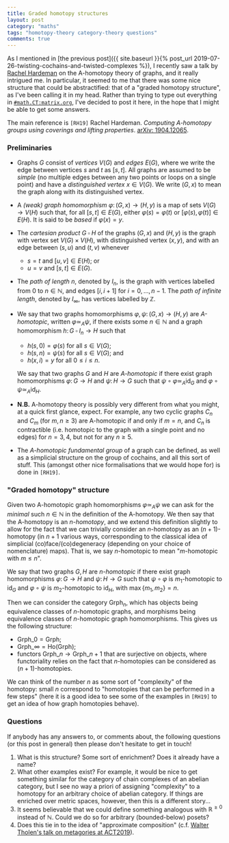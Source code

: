 ```yaml
---
title: Graded homotopy structures
layout: post
category: "maths"
tags: "homotopy-theory category-theory questions"
comments: true
---
```


As I mentioned in [the previous post]({{ site.baseurl }}{% post_url 2019-07-26-twisting-cochains-and-twisted-complexes %}), I recently saw a talk by [Rachel Hardeman](http://math.ucalgary.ca/math_unitis/profiles/1-7046986) on the A-homotopy theory of graphs, and it really intrigued me. In particular, it seemed to me that there was some nice structure that could be abstractified: that of a "graded homotopy structure", as I've been calling it in my head. Rather than trying to type out everything in [`#math.CT:matrix.org`](https://www.matrix.to/#/#math.CT:matrix.org), I've decided to post it here, in the hope that I might be able to get some answers.

<!--more-->

The main reference is `[RH19]` Rachel Hardeman. _Computing A-homotopy groups using coverings and lifting properties_. [arXiv: 1904.12065](https://arxiv.org/abs/1904.12065).

### Preliminaries

- Graphs $G$ consist of _vertices_ $V(G)$ and _edges_ $E(G)$, where we write the edge between vertices $s$ and $t$ as $[s,t]$. All graphs are assumed to be _simple_ (no multiple edges between any two points or loops on a single point) and have a _distinguished vertex_ $x\in V(G)$. We write $(G,x)$ to mean the graph along with its distinguished vertex.
- A _(weak) graph homomorphism_ $\varphi\colon (G,x)\to(H,y)$ is a map of sets $V(G)\to V(H)$ such that, for all $[s,t]\in E(G)$, either $\varphi(s)=\varphi(t)$ or $[\varphi(s),\varphi(t)]\in E(H)$. It is said to be _based_ if $\varphi(x)=y$.
- The _cartesian product_ $G\mathbin{\square} H$ of the graphs $(G,x)$ and $(H,y)$ is the graph with vertex set $V(G)\times V(H)$, with distinguished vertex $(x,y)$, and with an edge between $(s,u)$ and $(t,v)$ whenever
    + $s=t$ and $[u,v]\in E(H)$; or
    + $u=v$ and $[s,t]\in E(G)$.
- The _path of length $n$_, denoted by $I_n$, is the graph with vertices labelled from $0$ to $n\in\mathbb{N}$, and edges $[i,i+1]$ for $i=0,\ldots,n-1$. The _path of infinite length_, denoted by $I_\infty$, has vertices labelled by $\mathbb{Z}$.
- We say that two graphs homomorphisms $\varphi,\psi\colon(G,x)\to(H,y)$ are _A-homotopic_, written $\varphi\simeq_A\psi$, if there exists some $n\in\mathbb{N}$ and a graph homomorphism $h\colon G\mathbin{\square} I_n\to H$ such that
    + $h(s,0) = \varphi(s)$ for all $s\in V(G)$;
    + $h(s,n) = \psi(s)$ for all $s\in V(G)$; and
    + $h(x,i)=y$ for all $0\leqslant i\leqslant n$.
    
    We say that two graphs $G$ and $H$ are _A-homotopic_ if there exist graph homomorphisms $\varphi\colon G\to H$ and $\psi\colon H\to G$ such that $\psi\circ\varphi\simeq_A\operatorname{id}_G$ and $\varphi\circ\psi\simeq_A\operatorname{id}_H$.
- **N.B.** A-homotopy theory is possibly very different from what you might, at a quick first glance, expect. For example, any two cyclic graphs $C_n$ and $C_m$ (for $m,n\geqslant 3$) are A-homotopic if and only if $m=n$, and $C_n$ is contractible (i.e. homotopic to the graph with a single point and no edges) for $n=3,4$, but not for any $n\geqslant 5$.
- The _A-homotopic fundamental group_ of a graph can be defined, as well as a simplicial structure on the group of cochains, and all this sort of stuff. This (amongst other nice formalisations that we would hope for) is done in `[RH19]`.

### "Graded homotopy" structure

Given two A-homotopic graph homomorphisms $\varphi\simeq_A\psi$ we can ask for the _minimal_ such $n\in\mathbb{N}$ in the definition of the A-homotopy. We then say that the A-homotopy is an _$n$-homotopy_, and we extend this definition slightly to allow for the fact that we can trivially consider an $n$-homotopy as an $(n+1)$-homotopy (in $n+1$ various ways, corresponding to the classical idea of simplicial (co)face/(co)degeneracy (depending on your choice of nomenclature) maps). That is, we say $n$-homotopic to mean "$m$-homotopic with $m\leqslant n$".

We say that two graphs $G,H$ are _$n$-homotopic_ if there exist graph homomorphisms $\varphi\colon G\to H$ and $\psi\colon H\to G$ such that $\psi\circ\varphi$ is $m_1$-homotopic to $\operatorname{id}_G$ and $\varphi\circ\psi$ is $m_2$-homotopic to $\operatorname{id}_H$, with $\operatorname{max}\{m_1,m_2\}=n$.

Then we can consider the category $\mathsf{Grph}_n$, which has objects being equivalence classes of $n$-homotopic graphs, and morphisms being equivalence classes of $n$-homotopic graph homomorphisms. This gives us the following structure:

- $\mathsf{Grph}\_0 = \mathsf{Grph}$;
- $\mathsf{Grph}\_\infty = \mathrm{Ho}(\mathsf{Grph})$;
- functors $\mathsf{Grph}\_n \to \mathsf{Grph}\_{n+1}$ that are surjective on objects, where functoriality relies on the fact that $n$-homotopies can be considered as $(n+1)$-homotopies.

We can think of the number $n$ as some sort of "complexity" of the homotopy: small $n$ correspond to "homotopies that can be performed in a few steps" (here it is a good idea to see some of the examples in `[RH19]` to get an idea of how graph homotopies behave).

### Questions

If anybody has any answers to, or comments about, the following questions (or this post in general) then please don't hesitate to get in touch!

1. What is this structure? Some sort of enrichment? Does it already have a name?
2. What other examples exist? For example, it would be nice to get something similar for the category of chain complexes of an abelian category, but I see no way a priori of assigning "complexity" to a homotopy for an arbitrary choice of abelian category. If things are enriched over metric spaces, however, then this is a different story...
3. It seems believable that we could define something analogous with $\mathbb{R}^{\geqslant0}$ instead of $\mathbb{N}$. Could we do so for arbitrary (bounded-below) posets?
4. Does this tie in to the idea of "approximate composition" (c.f. [Walter Tholen's talk on metagories at ACT2019](http://www.cs.ox.ac.uk/ACT2019/preproceedings/Walter%20Tholen%20Approximate%20composition%20(revised).pdf)).
